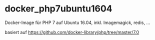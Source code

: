 # docker_php7ubuntu1604

Docker-Image für PHP 7 auf Ubuntu 16.04, inkl. Imagemagick, redis, ...

basiert auf https://github.com/docker-library/php/tree/master/7.0
